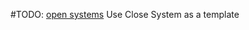 #TODO: [open systems](https://en.wikipedia.org/wiki/Thermodynamic_system#Open_system "Thermodynamic system")
Use Close System as a template